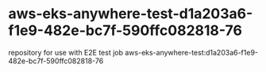 # aws-eks-anywhere-test-d1a203a6-f1e9-482e-bc7f-590ffc082818-76
repository for use with E2E test job aws-eks-anywhere-test:d1a203a6-f1e9-482e-bc7f-590ffc082818-76
